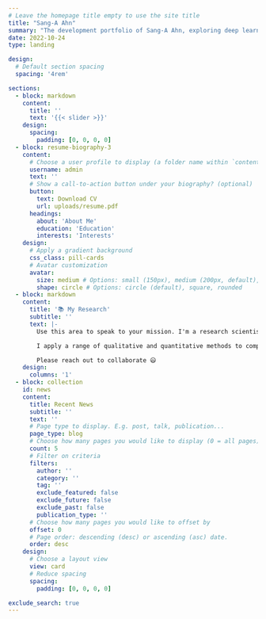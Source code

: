 ```yaml
---
# Leave the homepage title empty to use the site title
title: "Sang-A Ahn"
summary: "The development portfolio of Sang-A Ahn, exploring deep learning and front-end technologies. Discover key projects and learning records."
date: 2022-10-24
type: landing

design:
  # Default section spacing
  spacing: '4rem'

sections:
  - block: markdown
    content:
      title: ''
      text: '{{< slider >}}'
    design:
      spacing:
        padding: [0, 0, 0, 0]
  - block: resume-biography-3
    content:
      # Choose a user profile to display (a folder name within `content/authors/`)
      username: admin
      text: ''
      # Show a call-to-action button under your biography? (optional)
      button:
        text: Download CV
        url: uploads/resume.pdf
      headings:
        about: 'About Me'
        education: 'Education'
        interests: 'Interests'
    design:
      # Apply a gradient background
      css_class: pill-cards
      # Avatar customization
      avatar:
        size: medium # Options: small (150px), medium (200px, default), large (320px), xl (400px), xxl (500px)
        shape: circle # Options: circle (default), square, rounded
  - block: markdown
    content:
      title: '📚 My Research'
      subtitle: ''
      text: |-
        Use this area to speak to your mission. I'm a research scientist in the Moonshot team at DeepMind. I blog about machine learning, deep learning, and moonshots.

        I apply a range of qualitative and quantitative methods to comprehensively investigate the role of science and technology in the economy.

        Please reach out to collaborate 😃
    design:
      columns: '1'
  - block: collection
    id: news
    content:
      title: Recent News
      subtitle: ''
      text: ''
      # Page type to display. E.g. post, talk, publication...
      page_type: blog
      # Choose how many pages you would like to display (0 = all pages)
      count: 5
      # Filter on criteria
      filters:
        author: ''
        category: ''
        tag: ''
        exclude_featured: false
        exclude_future: false
        exclude_past: false
        publication_type: ''
      # Choose how many pages you would like to offset by
      offset: 0
      # Page order: descending (desc) or ascending (asc) date.
      order: desc
    design:
      # Choose a layout view
      view: card
      # Reduce spacing
      spacing:
        padding: [0, 0, 0, 0]

exclude_search: true
---
```

